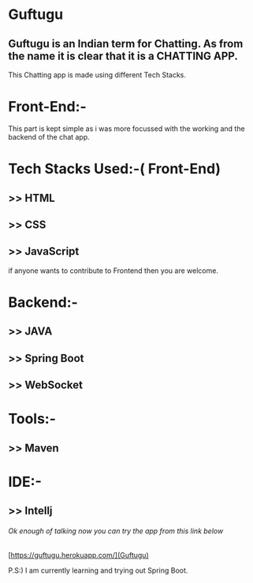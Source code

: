# Guftugu
## Guftugu is an Indian term for Chatting. As from the name it is clear that it is a CHATTING APP.
This Chatting app is made using different Tech Stacks.
# Front-End:-
This part is kept simple as i was more focussed with the working and the backend of the chat app.
# Tech Stacks Used:-( Front-End)
## >> HTML
## >> CSS
## >> JavaScript
if anyone wants to contribute to Frontend then you are welcome.

# Backend:-
## >> JAVA
## >> Spring Boot
## >> WebSocket

# Tools:-
## >> Maven

# IDE:-
## >> Intellj

###### Ok enough of talking now you can try the app from this link below
[https://guftugu.herokuapp.com/](Guftugu)


P.S:) I am currently learning and trying out Spring Boot.
